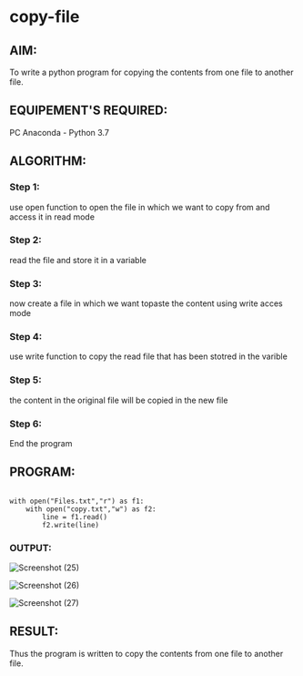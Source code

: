 # copy-file
## AIM:
To write a python program for copying the contents from one file to another file.
## EQUIPEMENT'S REQUIRED: 
PC
Anaconda - Python 3.7
## ALGORITHM: 
### Step 1:
use open function to open the file in which we want to copy from and access it in read mode
### Step 2: 
 read the file and store it in a variable
### Step 3: 
now create a file in which we want topaste the content using write acces mode
### Step 4:  
use write function to copy the read file that has been stotred in the varible
### Step 5: 
the content in the original file will be copied in the new file
### Step 6: 
End the program
## PROGRAM:
```

with open("Files.txt","r") as f1:
    with open("copy.txt","w") as f2:
        line = f1.read()
        f2.write(line)

```
### OUTPUT:

![Screenshot (25)](https://github.com/Narendran-sec/copy-file/assets/147473131/88d6eb33-a3a4-4e66-96d7-dee86459434c)

![Screenshot (26)](https://github.com/Narendran-sec/copy-file/assets/147473131/61b6a41f-fc14-42bb-b777-39ca880deb57)

![Screenshot (27)](https://github.com/Narendran-sec/copy-file/assets/147473131/0518e17a-2b7e-445b-a26b-ac53e7aa41d1)







## RESULT:
Thus the program is written to copy the contents from one file to another file.
